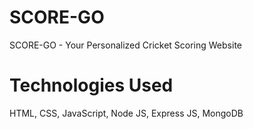 # SCORE-GO
SCORE-GO - Your Personalized Cricket Scoring Website

# Technologies Used
HTML, CSS, JavaScript, Node JS, Express JS, MongoDB
